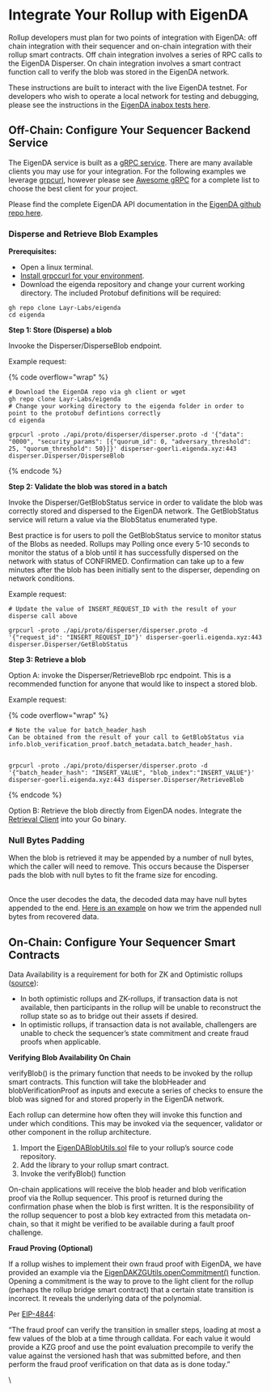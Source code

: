 # Integrate Your Rollup with EigenDA

Rollup developers must plan for two points of integration with EigenDA: off chain integration with their sequencer and on-chain integration with their rollup smart contracts. Off chain integration involves a series of RPC calls to the EigenDA Disperser. On chain integration involves a smart contract function call to verify the blob was stored in the EigenDA network.

These instructions are built to interact with the live EigenDA testnet. For developers who wish to operate a local network for testing and debugging, please see the instructions in the [EigenDA inabox tests here](https://github.com/Layr-Labs/eigenda/tree/master/inabox).

## Off-Chain: Configure Your Sequencer Backend Service

The EigenDA service is built as a [gRPC service](https://grpc.io/). There are many available clients you may use for your integration. For the following examples we leverage [grpcurl](https://github.com/fullstorydev/grpcurl), however please see [Awesome gRPC](https://github.com/grpc-ecosystem/awesome-grpc#tools) for a complete list to choose the best client for your project.

Please find the complete EigenDA API documentation in the [EigenDA github repo here](https://github.com/Layr-Labs/eigenda/tree/master/api/docs).

### Disperse and Retrieve Blob Examples

**Prerequisites:**

* Open a linux terminal.
* [Install grpccurl for your environment](https://github.com/fullstorydev/grpcurl#installation).
* Download the eigenda repository and change your current working directory. The included Protobuf definitions will be required:

```
gh repo clone Layr-Labs/eigenda
cd eigenda
```



**Step 1: Store (Disperse) a blob**

Invooke the Disperser/DisperseBlob endpoint.

Example request:

{% code overflow="wrap" %}
```
# Download the EigenDA repo via gh client or wget
gh repo clone Layr-Labs/eigenda
# Change your working directory to the eigenda folder in order to point to the protobuf defintions correctly
cd eigenda

grpcurl -proto ./api/proto/disperser/disperser.proto -d '{"data": "0000", "security_params": [{"quorum_id": 0, "adversary_threshold": 25, "quorum_threshold": 50}]}' disperser-goerli.eigenda.xyz:443 disperser.Disperser/DisperseBlob

```
{% endcode %}



**Step 2: Validate the blob was stored in a batch**

Invoke the Disperser/GetBlobStatus service in order to validate the blob was correctly stored and dispersed to the EigenDA network. The GetBlobStatus service will return a value via the BlobStatus enumerated type.

Best practice is for users to poll the GetBlobStatus service to monitor status of the Blobs as needed. Rollups may Polling once every 5-10 seconds to monitor the status of a blob until it has successfully dispersed on the network with status of CONFIRMED. Confirmation can take up to a few minutes after the blob has been initially sent to the disperser, depending on network conditions.

Example request:

```
# Update the value of INSERT_REQUEST_ID with the result of your disperse call above

grpcurl -proto ./api/proto/disperser/disperser.proto -d '{"request_id": "INSERT_REQUEST_ID"}' disperser-goerli.eigenda.xyz:443 disperser.Disperser/GetBlobStatus
```



**Step 3: Retrieve a blob**

Option A: invoke the Disperser/RetrieveBlob rpc endpoint. This is a recommended function for anyone that would like to inspect a stored blob.

Example request:

{% code overflow="wrap" %}
```
# Note the value for batch_header_hash
Can be obtained from the result of your call to GetBlobStatus via info.blob_verification_proof.batch_metadata.batch_header_hash.


grpcurl -proto ./api/proto/disperser/disperser.proto -d '{"batch_header_hash": "INSERT_VALUE", "blob_index":"INSERT_VALUE"}' disperser-goerli.eigenda.xyz:443 disperser.Disperser/RetrieveBlob
```
{% endcode %}



Option B: Retrieve the blob directly from EigenDA nodes. Integrate the [Retrieval Client](https://github.com/Layr-Labs/eigenda/blob/master/clients/retrieval\_client.go) into your Go binary.



### Null Bytes Padding

When the blob is retrieved it may be appended by a number of null bytes, which the caller will need to remove. This occurs because the Disperser pads the blob with null bytes to fit the frame size for encoding.

\
Once the user decodes the data, the decoded data may have null bytes appended to the end. [Here is an example](https://github.com/Layr-Labs/eigenda/blob/master/test/integration\_test.go#L522) on how we trim the appended null bytes from recovered data.



## On-Chain: Configure Your Sequencer Smart Contracts

Data Availability is a requirement for both for ZK and Optimistic rollups ([source](http://datalayr-docs.s3-website-us-east-1.amazonaws.com/build/rollups/)):

* In both optimistic rollups and ZK-rollups, if transaction data is not available, then participants in the rollup will be unable to reconstruct the rollup state so as to bridge out their assets if desired.
* In optimistic rollups, if transaction data is not available, challengers are unable to check the sequencer’s state commitment and create fraud proofs when applicable.



**Verifying Blob Availability On Chain**

verifyBlob() is the primary function that needs to be invoked by the rollup smart contracts. This function will take the blobHeader and blobVerificationProof as inputs and execute a series of checks to ensure the blob was signed for and stored properly in the EigenDA network.

Each rollup can determine how often they will invoke this function and under which conditions. This may be invoked via the sequencer, validator or other component in the rollup architecture.

1. Import the [EigenDABlobUtils.sol](https://github.com/Layr-Labs/eigenda/blob/master/contracts/src/libraries/EigenDABlobUtils.sol) file to your rollup’s source code repository.
2. Add the library to your rollup smart contract.
3. Invoke the verifyBlob() function

On-chain applications will receive the blob header and blob verification proof via the Rollup sequencer. This proof is returned during the confirmation phase when the blob is first written. It is the responsibility of the rollup sequencer to post a blob key extracted from this metadata on-chain, so that it might be verified to be available during a fault proof challenge.



**Fraud Proving (Optional)**

If a rollup wishes to implement their own fraud proof with EigenDA, we have provided an example via the [EigenDAKZGUtils.openCommitment()](https://github.com/Layr-Labs/eigenda/blob/master/contracts/src/libraries/EigenDAKZGUtils.sol) function. Opening a commitment is the way to prove to the light client for the rollup (perhaps the rollup bridge smart contract) that a certain state transition is incorrect. It reveals the underlying data of the polynomial.



Per [EIP-4844](https://eips.ethereum.org/EIPS/eip-4844#how-rollups-would-function):

“The fraud proof can verify the transition in smaller steps, loading at most a few values of the blob at a time through calldata. For each value it would provide a KZG proof and use the point evaluation precompile to verify the value against the versioned hash that was submitted before, and then perform the fraud proof verification on that data as is done today.”

\
